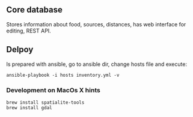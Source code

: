 ## Core database
Stores information about food, sources, distances, has web interface for editing, REST API.

## Delpoy
Is prepared with ansible, go to ansible dir, change hosts file and execute: 
```
ansible-playbook -i hosts inventory.yml -v
```

### Development on MacOs X hints
 
```
brew install spatialite-tools
brew install gdal
```
